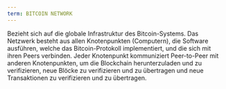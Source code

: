 ```yaml
---
term: BITCOIN NETWORK
---
```


Bezieht sich auf die globale Infrastruktur des Bitcoin-Systems. Das Netzwerk besteht aus allen Knotenpunkten (Computern), die Software ausführen, welche das Bitcoin-Protokoll implementiert, und die sich mit ihren Peers verbinden. Jeder Knotenpunkt kommuniziert Peer-to-Peer mit anderen Knotenpunkten, um die Blockchain herunterzuladen und zu verifizieren, neue Blöcke zu verifizieren und zu übertragen und neue Transaktionen zu verifizieren und zu übertragen.